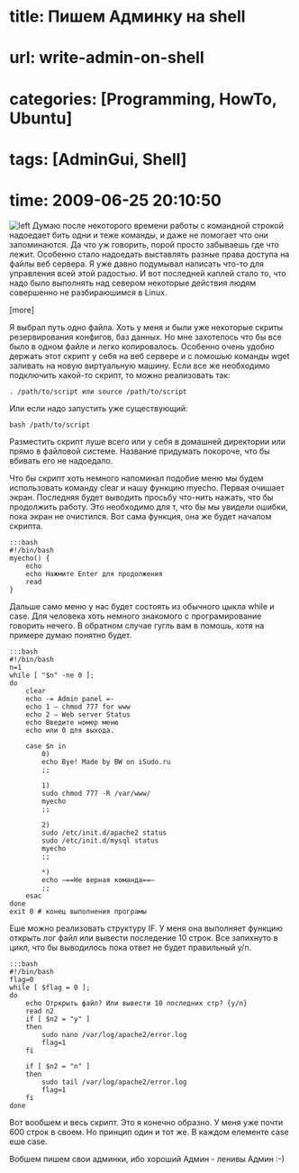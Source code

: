 # title: Пишем Админку на shell
# url: write-admin-on-shell
# categories: [Programming, HowTo, Ubuntu]
# tags: [AdminGui, Shell]
# time: 2009-06-25 20:10:50


![left](~shell.jpg)
Думаю после некоторого времени работы с командной строкой надоедает бить одни и теже команды, и даже не помогает что они запоминаются. Да что уж говорить, порой просто забываешь где что лежит. Особенно стало надоедать выставлять разные права доступа на файлы веб сервера. Я уже давно подумывал написать что-то для управления всей этой радостью. И вот последней каплей стало то, что надо было выполнять над севером некоторые действия людям совершенно не разбираюшимся в Linux.

[more]

Я выбрал путь одно файла. Хоть у меня и были уже некоторые скриты резервирования конфигов, баз данных. Но мне захотелось что бы все было в одном файле и легко копировалось. Особенно очень удобно держать этот скрипт у себя на веб сервере и с помошью команды wget заливать на новую виртуальную машину. Если все же необходимо подключить какой-то скрипт, то можно реализовать так:

	. /path/to/script или source /path/to/script

Или если надо запустить уже существующий:

	bash /path/to/script

Разместить скрипт луше всего или у себя в домашней директории или прямо в файловой системе. Название придумать покороче, что бы вбивать его не надоедало.

Что бы скрипт хоть немного напоминал подобие меню мы будем использовать команду clear и нашу функцию myecho. Первая очишает экран. Последняя будет выводить просьбу что-нить нажать, что бы продолжить работу. Это необходимо для т, что бы мы увидели ошибки, пока экран не очистился. Вот сама функция, она же будет началом скрипта.

	:::bash
	#!/bin/bash
	myecho() {
		echo
		echo Нажмите Enter для продолжения
		read
	}

Дальше само меню у нас будет состоять из обычного цыкла while и case. Для человека хоть немного знакомого с програмирование говорить нечего. В обратном случае гугль вам в помошь, хотя на примере думаю понятно будет.

	:::bash
	#!/bin/bash
	n=1
	while [ "$n" -ne 0 ];
	do
		clear
		echo -= Admin panel =-
		echo 1 — chmod 777 for www
		echo 2 — Web server Status
		echo Введите номер меню
		echo или 0 для выхода.

		case $n in
			0)
			echo Bye! Made by BW on iSudo.ru
			;;

			1)
			sudo chmod 777 -R /var/www/
			myecho
			;;

			2)
			sudo /etc/init.d/apache2 status
			sudo /etc/init.d/mysql status
			myecho
			;;

			*)
			echo —==Не верная команда==—
			;;
		esac
	done
	exit 0 # конец выполнения програмы

Еше можно реализовать структуру IF. У меня она выполняет функцию открыть лог файл или вывести последение 10 строк. Все запихнуто в цикл, что бы выводилось пока ответ не будет правильный y/n.

	:::bash
	#!/bin/bash
	flag=0
	while [ $flag = 0 ];
	do
		echo Отркрыть файл? Или вывести 10 последних стр? {y/n}
		read n2
		if [ $n2 = "y" ]
		then
			sudo nano /var/log/apache2/error.log
			flag=1
		fi

		if [ $n2 = "n" ]
		then
			sudo tail /var/log/apache2/error.log
			flag=1
		fi
	done

Вот вообшем и весь скрипт. Это я конечно образно. У меня уже почти 600 строк в своем. Но принцип один и тот же. В каждом елементе case еше case.

Вобшем пишем свои админки, ибо хороший Админ - ленивы Админ :-)
